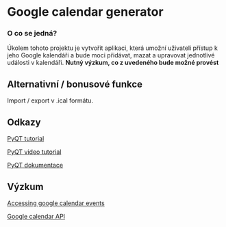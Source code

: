 # Google calendar generator

### O co se jedná? 
Úkolem tohoto projektu je vytvořit aplikaci, která umožní uživateli přístup k jeho Google kalendáři a bude moci přidávat, mazat a upravovat jednotlivé události v kalendáři. **Nutný výzkum, co z uvedeného bude možné provést**

## Alternativní / bonusové funkce
Import / export v .ical formátu.

## Odkazy
[PyQT tutorial](https://realpython.com/python-pyqt-gui-calculator/)

[PyQT video tutorial](https://www.youtube.com/watch?v=tZNnXL7cW6o&list=PL3JVwFmb_BnRpvOeIh_To4YSiebiggyXS&index=1)

[PyQT dokumentace](https://doc.qt.io/qtforpython/tutorials/index.html)

## Výzkum

[Accessing google calendar events](https://towardsdatascience.com/accessing-google-calendar-events-data-using-python-e915599d3ae2)

[Google calendar API](https://developers.google.com/calendar)

